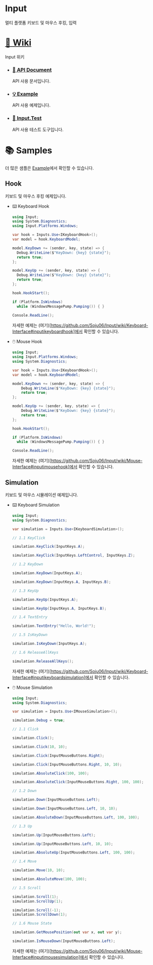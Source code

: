# Input
멀티 플랫폼 키보드 및 마우스 후킹, 입력

<h1><a href="https://github.com/Soju06/Input/wiki">📖 Wiki</a></h1>
Input 위키

<ul>
  <li>
    <h3><a href="https://github.com/Soju06/Input/wiki#document">📄 API Document</a></h3>
    <p>API 사용 문서입니다.</p>
  </li>
  <li>
    <h3><a href="https://github.com/Soju06/Input/wiki#example">💡 Example</a></h3>
    <p>API 사용 예제입니다.</p>
  </li>
  <li>
    <h3><a href="https://github.com/Soju06/Input/wiki#-inputtest">🧪 Input.Test</a></h3>
    <p>API 사용 테스트 도구입니다.</p>
  </li>
</ul>

# 📚 Samples
더 많은 샘플은 <a href="https://github.com/Soju06/Input/wiki#example">Example</a>에서 확인할 수 있습니다.

## Hook
키보드 및 마우스 후킹 예제입니다.

- ⌨️ Keyboard Hook
  ```cs
  using Input;
  using System.Diagnostics;
  using Input.Platforms.Windows;
  
  var hook = Inputs.Use<IKeyboardHook>();
  var model = hook.KeyboardModel;
  
  model.KeyDown += (sender, key, state) => {
    Debug.WriteLine($"KeyDown: {key} {state}");
    return true;
  };

  model.KeyUp += (sender, key, state) => {
    Debug.WriteLine($"KeyDown: {key} {state}");
    return true;
  };
  
  hook.HookStart();
  
  if (Platform.IsWindows)
    while (WindowsMessagePump.Pumping()) { }
    
  Console.ReadLine();
  ```
  
  자세한 예제는 (여기)[https://github.com/Soju06/Input/wiki/Keyboard-Interface#inputikeyboardhook]에서 확인할 수 있습니다.
  
- 🖱️ Mouse Hook
  ```cs
  using Input;
  using Input.Platforms.Windows;
  using System.Diagnostics;
  
  var hook = Inputs.Use<IKeyboardHook>();
  var model = hook.KeyboardModel;

  model.KeyDown += (sender, key, state) => {
      Debug.WriteLine($"KeyDown: {key} {state}");
      return true;
  };

  model.KeyUp += (sender, key, state) => {
      Debug.WriteLine($"KeyDown: {key} {state}");
      return true;
  };

  hook.HookStart();
  
  if (Platform.IsWindows)
    while (WindowsMessagePump.Pumping()) { }

  Console.ReadLine();
  ```
  
  자세한 예제는 (여기)[https://github.com/Soju06/Input/wiki/Mouse-Interface#inputimousehook]에서 확인할 수 있습니다.
  
## Simulation
키보드 및 마우스 시뮬레이션 예제입니다.

- ⌨️ Keyboard Simulation
  ```cs
  using Input;
  using System.Diagnostics;

  var simulation = Inputs.Use<IKeyboardSimulation>();

  // 1.1 KeyClick
  
  simulation.KeyClick(InputKeys.A);
  
  simulation.KeyClick(InputKeys.LeftControl, InputKeys.Z);

  // 1.2 KeyDown

  simulation.KeyDown(InputKeys.A);

  simulation.KeyDown(InputKeys.A, InputKeys.B);

  // 1.3 KeyUp

  simulation.KeyUp(InputKeys.A);

  simulation.KeyUp(InputKeys.A, InputKeys.B);

  // 1.4 TextEntry

  simulation.TextEntry("Hello, World!");

  // 1.5 IsKeyDown

  simulation.IsKeyDown(InputKeys.A);

  // 1.6 ReleaseAllKeys

  simulation.ReleaseAllKeys();
  ```
  
  자세한 예제는 (여기)[https://github.com/Soju06/Input/wiki/Keyboard-Interface#inputikeyboardsimulation]에서 확인할 수 있습니다.
  
- 🖱️ Mouse Simulation
  ```cs
  using Input;
  using System.Diagnostics;
  
  var simulation = Inputs.Use<IMouseSimulation>();

  simulation.Debug = true;

  // 1.1 Click

  simulation.Click();

  simulation.Click(10, 10);

  simulation.Click(InputMouseButtons.Right);

  simulation.Click(InputMouseButtons.Right, 10, 10);

  simulation.AbsoluteClick(100, 100);

  simulation.AbsoluteClick(InputMouseButtons.Right, 100, 100);

  // 1.2 Down

  simulation.Down(InputMouseButtons.Left);

  simulation.Down(InputMouseButtons.Left, 10, 10);

  simulation.AbsoluteDown(InputMouseButtons.Left, 100, 100);

  // 1.3 Up

  simulation.Up(InputMouseButtons.Left);

  simulation.Up(InputMouseButtons.Left, 10, 10);

  simulation.AbsoluteUp(InputMouseButtons.Left, 100, 100);

  // 1.4 Move

  simulation.Move(10, 10);

  simulation.AbsoluteMove(100, 100);

  // 1.5 Scroll

  simulation.Scroll(1);
  simulation.ScrollUp(1);

  simulation.Scroll(-1);
  simulation.ScrollDown(1);

  // 1.6 Mouse State

  simulation.GetMousePosition(out var x, out var y);

  simulation.IsMouseDown(InputMouseButtons.Left);
  ```
  
  
  자세한 예제는 (여기)[https://github.com/Soju06/Input/wiki/Mouse-Interface#inputimousesimulation]에서 확인할 수 있습니다.
  
